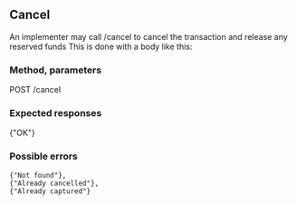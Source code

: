 ## Cancel
An implementer may call /cancel to cancel the transaction and release any reserved funds
This is done with a body like this:

### Method, parameters
   POST /cancel

### Expected responses
   {"OK"}

### Possible errors
    {"Not found"},
    {"Already cancelled"},
    {"Already captured"}

